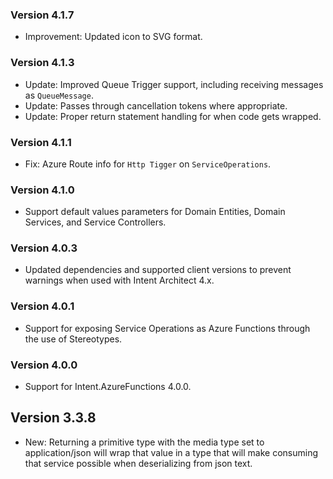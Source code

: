### Version 4.1.7

- Improvement: Updated icon to SVG format.

### Version 4.1.3

- Update: Improved Queue Trigger support, including receiving messages as `QueueMessage`.
- Update: Passes through cancellation tokens where appropriate.
- Update: Proper return statement handling for when code gets wrapped.

### Version 4.1.1

- Fix: Azure Route info for `Http Tigger` on `ServiceOperations`.

### Version 4.1.0

- Support default values parameters for Domain Entities, Domain Services, and Service Controllers.

### Version 4.0.3

- Updated dependencies and supported client versions to prevent warnings when used with Intent Architect 4.x.

### Version 4.0.1

- Support for exposing Service Operations as Azure Functions through the use of Stereotypes.

### Version 4.0.0

- Support for Intent.AzureFunctions 4.0.0.

## Version 3.3.8

- New: Returning a primitive type with the media type set to application/json will wrap that value in a type that will make consuming that service possible when deserializing from json text.
